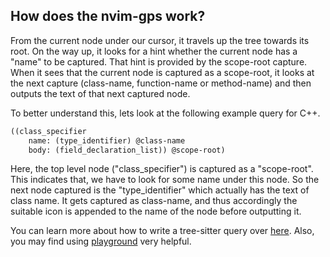 ## How does the nvim-gps work?

From the current node under our cursor, it travels up the tree towards its root. On the way up, it looks for a hint whether the current node has a "name" to be captured. That hint is provided by the scope-root capture.
When it sees that the current node is captured as a scope-root, it looks at the next capture (class-name, function-name or method-name) and then outputs the text of that next captured node.

To better understand this, lets look at the following example query for C++.

```scm
((class_specifier
	name: (type_identifier) @class-name
	body: (field_declaration_list)) @scope-root)
```
Here, the top level node ("class_specifier") is captured as a "scope-root". This indicates that, we have to look for some name under this node. So the next node captured is the "type_identifier" which actually has the text of class name. It gets captured as class-name, and thus accordingly the suitable icon is appended to the name of the node before outputting it.

You can learn more about how to write a tree-sitter query over [here](https://tree-sitter.github.io/tree-sitter/using-parsers#query-syntax).
Also, you may find using [playground](https://github.com/nvim-treesitter/playground) very helpful.
